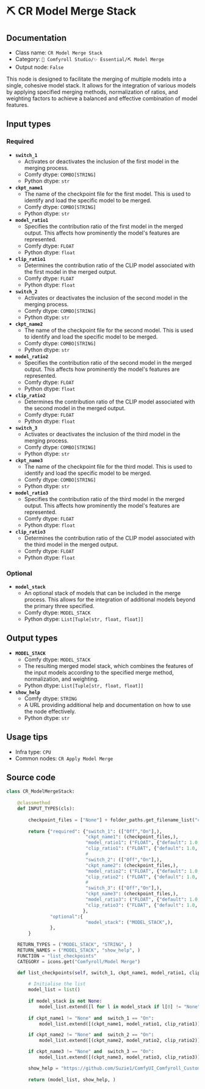 # ⛏️ CR Model Merge Stack
## Documentation
- Class name: `CR Model Merge Stack`
- Category: `🧩 Comfyroll Studio/✨ Essential/⛏️ Model Merge`
- Output node: `False`

This node is designed to facilitate the merging of multiple models into a single, cohesive model stack. It allows for the integration of various models by applying specified merging methods, normalization of ratios, and weighting factors to achieve a balanced and effective combination of model features.
## Input types
### Required
- **`switch_1`**
    - Activates or deactivates the inclusion of the first model in the merging process.
    - Comfy dtype: `COMBO[STRING]`
    - Python dtype: `str`
- **`ckpt_name1`**
    - The name of the checkpoint file for the first model. This is used to identify and load the specific model to be merged.
    - Comfy dtype: `COMBO[STRING]`
    - Python dtype: `str`
- **`model_ratio1`**
    - Specifies the contribution ratio of the first model in the merged output. This affects how prominently the model's features are represented.
    - Comfy dtype: `FLOAT`
    - Python dtype: `float`
- **`clip_ratio1`**
    - Determines the contribution ratio of the CLIP model associated with the first model in the merged output.
    - Comfy dtype: `FLOAT`
    - Python dtype: `float`
- **`switch_2`**
    - Activates or deactivates the inclusion of the second model in the merging process.
    - Comfy dtype: `COMBO[STRING]`
    - Python dtype: `str`
- **`ckpt_name2`**
    - The name of the checkpoint file for the second model. This is used to identify and load the specific model to be merged.
    - Comfy dtype: `COMBO[STRING]`
    - Python dtype: `str`
- **`model_ratio2`**
    - Specifies the contribution ratio of the second model in the merged output. This affects how prominently the model's features are represented.
    - Comfy dtype: `FLOAT`
    - Python dtype: `float`
- **`clip_ratio2`**
    - Determines the contribution ratio of the CLIP model associated with the second model in the merged output.
    - Comfy dtype: `FLOAT`
    - Python dtype: `float`
- **`switch_3`**
    - Activates or deactivates the inclusion of the third model in the merging process.
    - Comfy dtype: `COMBO[STRING]`
    - Python dtype: `str`
- **`ckpt_name3`**
    - The name of the checkpoint file for the third model. This is used to identify and load the specific model to be merged.
    - Comfy dtype: `COMBO[STRING]`
    - Python dtype: `str`
- **`model_ratio3`**
    - Specifies the contribution ratio of the third model in the merged output. This affects how prominently the model's features are represented.
    - Comfy dtype: `FLOAT`
    - Python dtype: `float`
- **`clip_ratio3`**
    - Determines the contribution ratio of the CLIP model associated with the third model in the merged output.
    - Comfy dtype: `FLOAT`
    - Python dtype: `float`
### Optional
- **`model_stack`**
    - An optional stack of models that can be included in the merge process. This allows for the integration of additional models beyond the primary three specified.
    - Comfy dtype: `MODEL_STACK`
    - Python dtype: `List[Tuple[str, float, float]]`
## Output types
- **`MODEL_STACK`**
    - Comfy dtype: `MODEL_STACK`
    - The resulting merged model stack, which combines the features of the input models according to the specified merge method, normalization, and weighting.
    - Python dtype: `List[Tuple[str, float, float]]`
- **`show_help`**
    - Comfy dtype: `STRING`
    - A URL providing additional help and documentation on how to use the node effectively.
    - Python dtype: `str`
## Usage tips
- Infra type: `CPU`
- Common nodes: `CR Apply Model Merge`


## Source code
```python
class CR_ModelMergeStack:
    
    @classmethod
    def INPUT_TYPES(cls):
    
        checkpoint_files = ["None"] + folder_paths.get_filename_list("checkpoints")
        
        return {"required": {"switch_1": (["Off","On"],),
                             "ckpt_name1": (checkpoint_files,),
                             "model_ratio1": ("FLOAT", {"default": 1.0, "min": -100.0, "max": 100.0, "step": 0.01}),
                             "clip_ratio1": ("FLOAT", {"default": 1.0, "min": -100.0, "max": 100.0, "step": 0.01}),
                             #
                             "switch_2": (["Off","On"],),
                             "ckpt_name2": (checkpoint_files,),
                             "model_ratio2": ("FLOAT", {"default": 1.0, "min": -100.0, "max": 100.0, "step": 0.01}),
                             "clip_ratio2": ("FLOAT", {"default": 1.0, "min": -100.0, "max": 100.0, "step": 0.01}),
                             #
                             "switch_3": (["Off","On"],),
                             "ckpt_name3": (checkpoint_files,),
                             "model_ratio3": ("FLOAT", {"default": 1.0, "min": -100.0, "max": 100.0, "step": 0.01}),
                             "clip_ratio3": ("FLOAT", {"default": 1.0, "min": -100.0, "max": 100.0, "step": 0.01}),
                            },      
                "optional":{
                             "model_stack": ("MODEL_STACK",),
                },
        }

    RETURN_TYPES = ("MODEL_STACK", "STRING", )
    RETURN_NAMES = ("MODEL_STACK", "show_help", )
    FUNCTION = "list_checkpoints"
    CATEGORY = icons.get("Comfyroll/Model Merge")

    def list_checkpoints(self, switch_1, ckpt_name1, model_ratio1, clip_ratio1, switch_2, ckpt_name2, model_ratio2, clip_ratio2, switch_3, ckpt_name3, model_ratio3, clip_ratio3, model_stack=None):
    
        # Initialise the list
        model_list = list()
    
        if model_stack is not None:
            model_list.extend([l for l in model_stack if l[0] != "None"])
        
        if ckpt_name1 != "None" and  switch_1 == "On":
            model_list.extend([(ckpt_name1, model_ratio1, clip_ratio1)]),

        if ckpt_name2 != "None" and  switch_2 == "On":
            model_list.extend([(ckpt_name2, model_ratio2, clip_ratio2)]),

        if ckpt_name3 != "None" and  switch_3 == "On":
            model_list.extend([(ckpt_name3, model_ratio3, clip_ratio3)]),

        show_help = "https://github.com/Suzie1/ComfyUI_Comfyroll_CustomNodes/wiki/Model-Merge-Nodes#cr-model-stack"
        
        return (model_list, show_help, )

```
